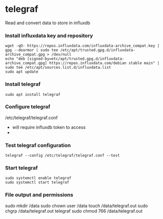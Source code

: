 # telegraf
Read and convert data to store in influxdb

### Install influxdata key and repository
```
wget -qO- https://repos.influxdata.com/influxdata-archive_compat.key | gpg --dearmor | sudo tee /etc/apt/trusted.gpg.d/influxdata-archive_compat.gpg > /dev/null
echo "deb [signed-by=etc/apt/trusted.gpg.d/influxdata-archive_compat.gpg] https://repos.influxdata.com/debian stable main" | sudo tee /etc/apt/sources.list.d/influxdata.list
sudo apt update

```

### Install telegraf
```
sudo apt install telegraf
```

### Configure telegraf
/etc/telegraf/telegraf.conf
  - will require influxdb token to access
  - 

### Test telegraf configuration
```
telegraf --config /etc/telegraf/telegraf.conf --test
```

### Start telegraf
```
sudo systemctl enable telegraf
sudo systemctl start telegraf
```

### File output and permissions
sudo mkdir /data
sudo chown user /data
touch /data/telegraf.out
sudo chgrp /data/telegraf.out telegraf
sudo chmod 766 /data/telegraf.out
